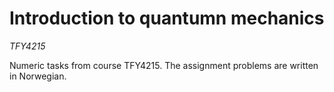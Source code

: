 # Introduction to quantumn mechanics
*TFY4215*

Numeric tasks from course TFY4215. The assignment problems are written in Norwegian.
